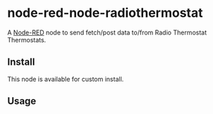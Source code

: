 node-red-node-radiothermostat
=====================

A <a href="http://nodered.org" target="_new">Node-RED</a> node to send fetch/post data to/from Radio Thermostat Thermostats.

Install
-------

This node is available for custom install.


Usage
-----

